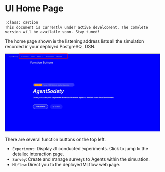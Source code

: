 # UI Home Page

```{admonition} Caution
:class: caution
This document is currently under active development. The complete version will be available soon. Stay tuned!
```

The home page shown in the listening address lists all the simulation recorded in your deployed PostgreSQL DSN. 

![home-page](../_static/01-ui-home-page.jpg) 

There are several function buttons on the top left.

- `Experiment`: Display all conducted experiments. Click to jump to the detailed interaction page.
- `Survey`: Create and manage surveys to Agents within the simulation.
- `MLflow`: Direct you to the deployed MLflow web page.
